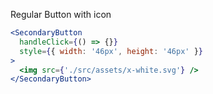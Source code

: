 Regular Button with icon

```jsx
<SecondaryButton
  handleClick={() => {}}
  style={{ width: '46px', height: '46px' }}
>
  <img src={'./src/assets/x-white.svg'} />
</SecondaryButton>
```
